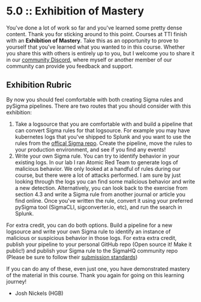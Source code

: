 # 5.0 :: Exhibition of Mastery

You've done a lot of work so far and you've learned some pretty dense content. Thank you for sticking around to this point. Courses at TTI finish with an **Exhibition of Mastery**. Take this as an opportunity to prove to yourself that you've learned what you wanted to in this course. Whether you share this with others is entirely up to you, but I welcome you to share it in our [community Discord](https://discord.gg/taggartinstitute), where myself or another member of our community can provide you feedback and support.

## Exhibition Rubric

By now you should feel comfortable with both creating Sigma rules and pySigma pipelines. There are two routes that you should consider with this exhibition:

1. Take a logsource that you are comfortable with and build a pipeline that can convert Sigma rules for that logsource. For example you may have kubernetes logs that you've shipped to Splunk and you want to use the rules from the [offical Sigma repo](https://github.com/SigmaHQ/sigma/tree/master/rules/application/kubernetes/audit). Create the pipeline, move the rules to your production environment, and see if you find any events!
2. Write your own Sigma rule. You can try to identify behavior in your existing logs. In our lab I ran Atomic Red Team to generate logs of malicious behavior. We only looked at a handful of rules during our course, but there were a lot of attacks performed. I am sure by just looking through the logs you can find some malicious behavior and write a new detection. Alternatively, you can look back to the exercise from section 4.3 and write a Sigma rule from another journal or article you find online. Once you've written the rule, convert it using your preferred pySigma tool (SigmaCLI, sigconverter.io, etc), and run the search in Splunk.

For extra credit, you can do both options. Build a pipeline for a new logsource and write your own Sigma rule to identify an instance of malicious or suspicious behavior in those logs.
For extra extra credit, publish your pipeline to your personal GitHub repo (Open source it! Make it public!) and publish your Sigma rule to the SigmaHQ community repo (Please be sure to follow their [submission standards](https://github.com/SigmaHQ/sigma-specification/blob/main/sigmahq/sigmahq_conventions.md))

If you can do any of these, even just one, you have demonstrated mastery of the material in this course. Thank you again for going on this learning journey!

- Josh Nickels (HGB)
